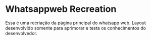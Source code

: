 # Whatsappweb Recreation

Essa é uma recriação da página principal do whatsapp web. Layout desenvolvido somente para aprimorar e testa os conhecimentos do desenvolvedor.
